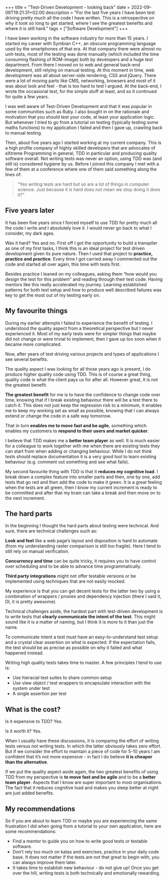 +++
title = "Test-Driven Development - looking back"
date = 2022-09-09T19:21:31+02:00
description = "For the last five years I have been test driving pretty much all the code I have written. This is a retrospective on why it took so long to get started, where I see the greatest benefits and where it is still hard."
tags = ["Software Development"]
+++

I have been working in the software industry for more than 15 years. I started my career with Symbian C++, an obscure programming language used by the smartphones of that era. At that company there were almost no unit-tests, most of the testing was done manually (which included the time consuming flashing of ROM-image) both by developers and a huge test department. From there I moved on to web and general back-end development, still relying on manual testing. At this moment in time, web development was all about server-side rendering, CSS and jQuery. There were a lot of moving parts like CMS, networking, browsers and most of it was about look and feel - that is too hard to test I argued. At the back-end, I wrote the occasional test, for the simple stuff at least, and so it continued for quite a few years.

I was well aware of Test-Driven Development and that it was popular in some communities such as Ruby. I also bought in on the rationale and motivation that you should test your code, at least your application logic. But whenever I tried to go from a tutorial on testing (typically testing some maths functions) to my application I failed and then I gave up, crawling back to manual testing.

Then, about five years ago I started working at my current company. This is a high profile company of highly skilled developers that are advocates of eXtreme Programming in general, TDD in particular and producing quality software overall. Not writing tests was never an option, using TDD was (and still is) considered hygiene by us. Before I joined this company I met with a few of them at a conference where one of them said something along the lines of:

> “Yes writing tests are hard but so are a lot of things in computer science. Just because it is hard does not mean we stop doing it does it?”

## Five years later

It has been five years since I forced myself to use TDD for pretty much all the code I write and I absolutely love it. I would never go back to what I consider, my dark ages.

Was it hard? Yes and no. First off I got the opportunity to build a transpiler as one of my first tasks, I think this is an ideal project for test driven development given its pure nature. Then I used that project to **practice, practice and practice**. Every time I got carried away I commented out the code and started all over again, this time with tests first.

Besides practice I leaned on my colleagues, asking them “how would you design the test for this problem” and reading through their test code. Having mentors like this really accelerated my journey. Learning established patterns for both test setup and how to produce well described failures was key to get the most out of my testing early on.

## My favourite things

During my earlier attempts I failed to experience the benefit of testing. I understood the quality aspect from a theoretical perspective but I never experienced it. Most of my early tests were for simpler things that maybe did not change or were trivial to implement, then I gave up too soon when it became more complicated.

Now, after years of test driving various projects and types of applications I see several benefits. 

The quality aspect I was looking for all those years ago is present, I do produce higher quality code using TDD. This is of course a great thing, quality code is what the client pays us for after all. However great, it is not the greatest benefit.

**The greatest benefit** for me is to have the confidence to change code over time, knowing that if I break existing behaviour there will be a test there to catch it. This does not just keep the regression risk to a minimum, it enables me to keep my working set as small as possible, knowing that I can always extend or change the code in a safe way tomorrow.

That in turn **enables me to move fast and be agile**, something which enables my customers to **respond to their users and market quicker**.

I believe that TDD makes me a **better team player** as well. It is much easier for a colleague to work together with me when there are existing tests they can start from when adding or changing behaviour. While I do not think tests should replace documentation it is a very good tool to learn existing behaviour (e.g. comment out something and see what fails).

My second favourite thing with TDD is that it **reduces my cognitive load**. I break down a complex feature into smaller parts and then, one by one, add tests that go red and then add the code to make it green. It is a great feeling when the tests are all green, then I know my current increment is ready to be committed and after that my brain can take a break and then move on to the next increment.

## The hard parts

In the beginning I thought the hard parts about testing were technical. And sure, there are technical challenges such as:

**Look and feel** like a web page’s layout and disposition is hard to automate (from my understanding raster comparison is still too fragile). Here I tend to still rely on manual verification.

**Concurrency and time** can be quite tricky, it requires you to have control over scheduling and to be able to advance time programmatically.

**Third party integrations** might not offer testable versions or be implemented using techniques that are not easily mocked.

My experience is that you can get decent tests for the latter two by using a combination of wrappers / proxies and dependency injection (there I said it, DI, it is pretty awesome).

Technical challenges aside, the hardest part with test-driven development is to write tests that **clearly communicate the intent of the test**. This might sound like it is a matter of naming, but I think it is more to it than just the name.

To communicate intent a test must have an easy-to-understand test setup and a crystal clear assertion on what is expected. If the expectation fails, the test should be as precise as possible on why it failed and what happened instead.

Writing high quality tests takes time to master. A few principles I tend to use is:

- Use hieracial test suites to share common setup
- Use view object / test wrappers to encapsulate interaction with the system under test
- A single assertion per test


## What is the cost?

Is it expensive to TDD? Yes.

Is it worth it? Yes.

When I usually have these discussions, it is comparing the effort of writing tests versus not writing tests. In which the latter obviously takes zero effort. But if we consider the effort to maintain a piece of code for 5-10 years I am confident that it’s not more expensive - in fact I do believe **it is cheaper than the alternative**.

If we put the quality aspect aside again, the two greatest benefits of using TDD from my perspective is **to move fast and be agile** and to be a **better team player**. Aspects that I know are super important to most organisations. The fact that it reduces cognitive load and makes you sleep better at night are just added benefits.

## My recommendations

So if you are about to learn TDD or maybe you are experiencing the same frustration I did when going from a tutorial to your own application, here are some recommendations:

- Find a mentor to guide you on how to write good tests or testable software.
- Don’t rely too much on katas and exercises, practice in your daily code base. It does not matter if the tests are not that great to begin with, you can always improve them later.
- It takes time to establish new behaviour - do not give up! Once you get over the hill, writing tests is both technically and emotionally rewarding.
